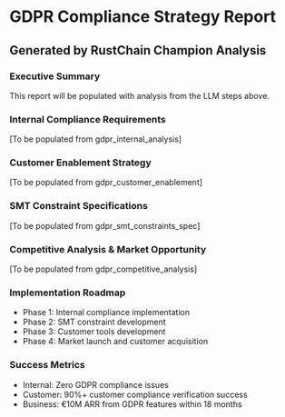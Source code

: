 # GDPR Compliance Strategy Report
## Generated by RustChain Champion Analysis

### Executive Summary
This report will be populated with analysis from the LLM steps above.

### Internal Compliance Requirements
[To be populated from gdpr_internal_analysis]

### Customer Enablement Strategy  
[To be populated from gdpr_customer_enablement]

### SMT Constraint Specifications
[To be populated from gdpr_smt_constraints_spec]

### Competitive Analysis & Market Opportunity
[To be populated from gdpr_competitive_analysis]

### Implementation Roadmap
- Phase 1: Internal compliance implementation
- Phase 2: SMT constraint development  
- Phase 3: Customer tools development
- Phase 4: Market launch and customer acquisition

### Success Metrics
- Internal: Zero GDPR compliance issues
- Customer: 90%+ customer compliance verification success
- Business: €10M ARR from GDPR features within 18 months
